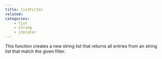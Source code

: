 ```yaml
---
title: listFilter
related:
categories:
    - list
    - string
    - iterator
---
```


This function creates a new string list that returns all entries from an string list that match the given filter.